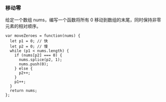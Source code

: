 ### 移动零
给定一个数组 nums，编写一个函数将所有 0 移动到数组的末尾，同时保持非零元素的相对顺序。

```
var moveZeroes = function(nums) {
  let p1 = 0; // 快
  let p2 = 0; // 慢
  while (p1 < nums.length) {
    if (nums[p2] === 0) {
      nums.splice(p2, 1);
      nums.push(0);
    } else {
      p2++;
    }
    p1++;
  }
  return nums;
};
```